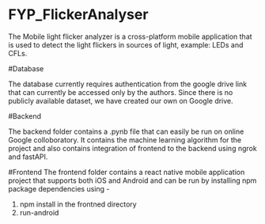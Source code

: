 # FYP_FlickerAnalyser

The Mobile light flicker analyzer is a cross-platform mobile application that is used to detect the light flickers in sources of light, example: LEDs and CFLs.

#Database

The database currently requires authentication from the google drive link that can currently be accessed only by the authors. Since there is no publicly available dataset, we have created our own on Google drive.

#Backend

The backend folder contains a .pynb file that can easily be run on online Google colloboratory.  It contains the machine learning algorithm for the project and also contains integration of frontend to the backend using ngrok and fastAPI. 

#Frontend
The frontend folder contains a react native mobile application project that supports both iOS and Android and can be run by installing npm package dependencies  using -
1. npm install in the frontned directory
2. run-android


